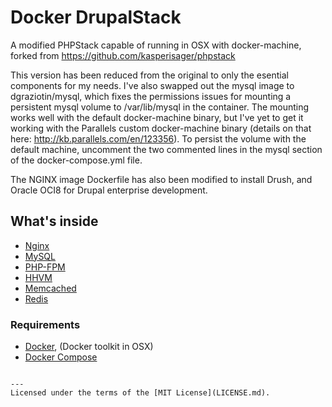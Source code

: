 # Docker DrupalStack

A modified PHPStack capable of running in OSX with docker-machine, forked from https://github.com/kasperisager/phpstack

This version has been reduced from the original to only the esential components for my needs.  I've also swapped out the mysql image to dgraziotin/mysql, which fixes the permissions issues for mounting a persistent mysql volume to /var/lib/mysql in the container.  The mounting works well with the default docker-machine binary, but I've yet to get it working with the Parallels custom docker-machine binary (details on that here:  http://kb.parallels.com/en/123356).  To persist the volume with the default machine, uncomment the two commented lines in the mysql section of the docker-compose.yml file.

The NGINX image Dockerfile has also been modified to install Drush, and Oracle OCI8 for Drupal enterprise development.

## What's inside

* [Nginx](http://nginx.org/)
* [MySQL](http://www.mysql.com/)
* [PHP-FPM](http://php-fpm.org/)
* [HHVM](http://www.hhvm.com/)
* [Memcached](http://memcached.org/)
* [Redis](http://redis.io/)

### Requirements

* [Docker](https://docker.com/), (Docker toolkit in OSX)
* [Docker Compose](http://docs.docker.com/compose/)
```

---
Licensed under the terms of the [MIT License](LICENSE.md).
